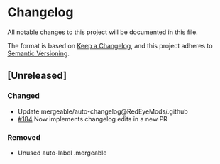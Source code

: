 # Changelog

All notable changes to this project will be documented in this file.

The format is based on [Keep a Changelog](https://keepachangelog.com/en/1.1.0/),
and this project adheres to [Semantic Versioning](https://semver.org/spec/v2.0.0.html).

## [Unreleased]

### Changed

- Update mergeable/auto-changelog@RedEyeMods/.github
- [#184](https://api.github.com/repos/RedEyeMods/.github/pulls/184) Now implements changelog edits in a new PR

### Removed

- Unused auto-label .mergeable

